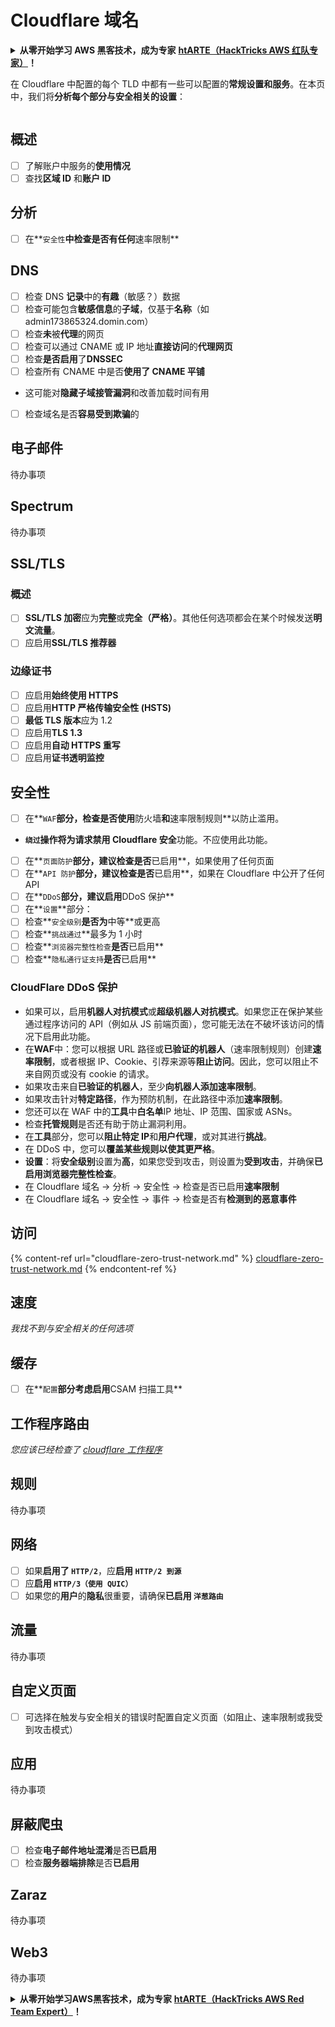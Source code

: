 # Cloudflare 域名

<details>

<summary><strong>从零开始学习 AWS 黑客技术，成为专家</strong> <a href="https://training.hacktricks.xyz/courses/arte"><strong>htARTE（HackTricks AWS 红队专家）</strong></a><strong>！</strong></summary>

支持 HackTricks 的其他方式：

* 如果您想看到您的**公司在 HackTricks 中做广告**或**下载 PDF 版本的 HackTricks**，请查看[**订阅计划**](https://github.com/sponsors/carlospolop)!
* 获取[**官方 PEASS & HackTricks 商品**](https://peass.creator-spring.com)
* 探索[**PEASS 家族**](https://opensea.io/collection/the-peass-family)，我们的独家[**NFT**](https://opensea.io/collection/the-peass-family)收藏品
* **加入** 💬 [**Discord 群组**](https://discord.gg/hRep4RUj7f) 或 [**电报群组**](https://t.me/peass) 或在 **Twitter** 上关注我 🐦 [**@hacktricks\_live**](https://twitter.com/hacktricks\_live)**。**
* 通过向 [**HackTricks**](https://github.com/carlospolop/hacktricks) 和 [**HackTricks Cloud**](https://github.com/carlospolop/hacktricks-cloud) github 仓库提交 PR 来分享您的黑客技巧。

</details>

在 Cloudflare 中配置的每个 TLD 中都有一些可以配置的**常规设置和服务**。在本页中，我们将**分析每个部分与安全相关的设置**：

<figure><img src="../../.gitbook/assets/image (101).png" alt=""><figcaption></figcaption></figure>

## 概述

* [ ] 了解账户中服务的**使用情况**
* [ ] 查找**区域 ID** 和**账户 ID**

## 分析

* [ ] 在**`安全性`**中检查是否有任何**速率限制**

## DNS

* [ ] 检查 DNS **记录**中的**有趣**（敏感？）数据
* [ ] 检查可能包含**敏感信息**的**子域**，仅基于**名称**（如 admin173865324.domin.com）
* [ ] 检查**未**被**代理**的网页
* [ ] 检查可以通过 CNAME 或 IP 地址**直接访问**的**代理网页**
* [ ] 检查**是否启用**了**DNSSEC**
* [ ] 检查所有 CNAME 中是否**使用了 CNAME 平铺**
* 这可能对**隐藏子域接管漏洞**和改善加载时间有用
* [ ] 检查域名是否**容易受到欺骗**的

## **电子邮件**

待办事项

## Spectrum

待办事项

## SSL/TLS

### **概述**

* [ ] **SSL/TLS 加密**应为**完整**或**完全（严格）**。其他任何选项都会在某个时候发送**明文流量**。
* [ ] 应启用**SSL/TLS 推荐器**

### 边缘证书

* [ ] 应启用**始终使用 HTTPS**
* [ ] 应启用**HTTP 严格传输安全性 (HSTS)**
* [ ] **最低 TLS 版本**应为 1.2
* [ ] 应启用**TLS 1.3**
* [ ] 应启用**自动 HTTPS 重写**
* [ ] 应启用**证书透明监控**

## **安全性**

* [ ] 在**`WAF`**部分，检查是否使用**防火墙**和**速率限制规则**以防止滥用。
* **`绕过`**操作将为请求**禁用 Cloudflare 安全**功能。不应使用此功能。
* [ ] 在**`页面防护`**部分，建议检查是否**已启用**，如果使用了任何页面
* [ ] 在**`API 防护`**部分，建议检查是否**已启用**，如果在 Cloudflare 中公开了任何 API
* [ ] 在**`DDoS`**部分，建议启用**DDoS 保护**
* [ ] 在**`设置`**部分：
* [ ] 检查**`安全级别`**是否为**中等**或更高
* [ ] 检查**`挑战通过`**最多为 1 小时
* [ ] 检查**`浏览器完整性检查`**是否**已启用**
* [ ] 检查**`隐私通行证支持`**是否**已启用**

### **CloudFlare DDoS 保护**

* 如果可以，启用**机器人对抗模式**或**超级机器人对抗模式**。如果您正在保护某些通过程序访问的 API（例如从 JS 前端页面），您可能无法在不破坏该访问的情况下启用此功能。
* 在**WAF**中：您可以根据 URL 路径或**已验证的机器人**（速率限制规则）创建**速率限制**，或者根据 IP、Cookie、引荐来源等**阻止访问**。因此，您可以阻止不来自网页或没有 cookie 的请求。
* 如果攻击来自**已验证的机器人**，至少**向机器人添加速率限制**。
* 如果攻击针对**特定路径**，作为预防机制，在此路径中添加**速率限制**。
* 您还可以在 WAF 中的**工具**中**白名单**IP 地址、IP 范围、国家或 ASNs。
* 检查**托管规则**是否还有助于防止漏洞利用。
* 在**工具**部分，您可以**阻止特定 IP**和**用户代理**，或对其进行**挑战**。
* 在 DDoS 中，您可以**覆盖某些规则以使其更严格**。
* **设置**：将**安全级别**设置为**高**，如果您受到攻击，则设置为**受到攻击**，并确保**已启用浏览器完整性检查**。
* 在 Cloudflare 域名 -> 分析 -> 安全性 -> 检查是否已启用**速率限制**
* 在 Cloudflare 域名 -> 安全性 -> 事件 -> 检查是否有**检测到的恶意事件**

## 访问

{% content-ref url="cloudflare-zero-trust-network.md" %}
[cloudflare-zero-trust-network.md](cloudflare-zero-trust-network.md)
{% endcontent-ref %}

## 速度

_我找不到与安全相关的任何选项_

## 缓存

* [ ] 在**`配置`**部分考虑启用**CSAM 扫描工具**

## **工作程序路由**

_您应该已经检查了_ [_cloudflare 工作程序_](./#workers)

## 规则

待办事项

## 网络

* [ ] 如果**启用了 `HTTP/2`**，应**启用 `HTTP/2 到源`**
* [ ] 应**启用 `HTTP/3（使用 QUIC）`**
* [ ] 如果您的**用户**的**隐私**很重要，请确保**已启用 `洋葱路由`**

## **流量**

待办事项

## 自定义页面

* [ ] 可选择在触发与安全相关的错误时配置自定义页面（如阻止、速率限制或我受到攻击模式）

## 应用

待办事项
## **屏蔽爬虫**

* [ ] 检查**电子邮件地址混淆**是否**已启用**
* [ ] 检查**服务器端排除**是否**已启用**

## **Zaraz**

待办事项

## **Web3**

待办事项

<details>

<summary><strong>从零开始学习AWS黑客技术，成为专家</strong> <a href="https://training.hacktricks.xyz/courses/arte"><strong>htARTE（HackTricks AWS Red Team Expert）</strong></a><strong>！</strong></summary>

支持HackTricks的其他方式：

* 如果您想看到您的**公司在HackTricks中做广告**或**下载PDF格式的HackTricks**，请查看[**订阅计划**](https://github.com/sponsors/carlospolop)!
* 获取[**官方PEASS & HackTricks周边产品**](https://peass.creator-spring.com)
* 发现[**PEASS家族**](https://opensea.io/collection/the-peass-family)，我们的独家[**NFTs**](https://opensea.io/collection/the-peass-family)收藏品
* **加入** 💬 [**Discord群**](https://discord.gg/hRep4RUj7f) 或 [**电报群**](https://t.me/peass) 或在**Twitter**上关注我 🐦 [**@hacktricks\_live**](https://twitter.com/hacktricks\_live)**。**
* 通过向[**HackTricks**](https://github.com/carlospolop/hacktricks)和[**HackTricks Cloud**](https://github.com/carlospolop/hacktricks-cloud) github仓库提交PR来分享您的黑客技巧。

</details>
